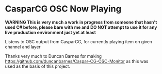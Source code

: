 # CasparCG OSC Now Playing
**WARNING This is very much a work in progress from someone that hasn't used C# before, please bare with me and DO NOT attempt to use it for any live production environment just yet at least**

Listens to OSC output from CasparCG, for currently playing item on given channel and layer

Thanks very much to Duncan Barnes for making https://github.com/duncanbarnes/Caspar-CG-OSC-Monitor as this was used as the basis of this project.
